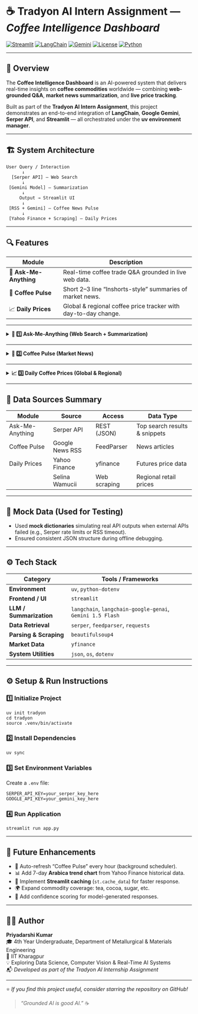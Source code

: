 # ☕ Tradyon AI Intern Assignment — *Coffee Intelligence Dashboard*

[![Streamlit](https://img.shields.io/badge/Built%20with-Streamlit-FF4B4B?logo=streamlit)](https://streamlit.io/)
[![LangChain](https://img.shields.io/badge/Powered%20by-LangChain-02A095?logo=chainlink)](https://www.langchain.com/)
[![Gemini](https://img.shields.io/badge/LLM-Gemini%202.0%20Flash-4285F4?logo=google)](https://ai.google.dev/)
[![License](https://img.shields.io/badge/License-MIT-green.svg)](#)
[![Python](https://img.shields.io/badge/Python-3.10+-blue?logo=python)](https://www.python.org/)

---

## 🧭 Overview
The **Coffee Intelligence Dashboard** is an AI-powered system that delivers real-time insights on **coffee commodities** worldwide — combining **web-grounded Q&A**, **market news summarization**, and **live price tracking**.

Built as part of the **Tradyon AI Intern Assignment**, this project demonstrates an end-to-end integration of **LangChain**, **Google Gemini**, **Serper API**, and **Streamlit** — all orchestrated under the **uv environment manager**.

---

## 🏗️ System Architecture
```
User Query / Interaction
      ↓
  [Serper API] — Web Search
      ↓
 [Gemini Model] — Summarization
      ↓
     Output → Streamlit UI
      ↓
 [RSS + Gemini] — Coffee News Pulse
      ↓
 [Yahoo Finance + Scraping] — Daily Prices
```

---

## 🔍 Features

| Module | Description |
|--------|--------------|
| 💬 **Ask-Me-Anything** | Real-time coffee trade Q&A grounded in live web data. |
| 📰 **Coffee Pulse** | Short 2–3 line “Inshorts-style” summaries of market news. |
| 📈 **Daily Prices** | Global & regional coffee price tracker with day-to-day change. |

---

<details>
<summary><b>💬 1️⃣ Ask-Me-Anything (Web Search + Summarization)</b></summary>

**Objective:**  
Enable users to ask natural-language questions like  
> *“What’s the current Arabica price in Brazil?”*  
and get concise, data-grounded summaries.

**Approach:**
1. Query → sent to **Serper API** for web search.  
2. Top 5 snippets (title + URL + content) are formatted using a **LangChain PromptTemplate**.  
3. Passed to **Gemini 2.0 Flash** for summarization & citation.  
4. Displayed instantly in Streamlit chat interface.

**Tech Stack:** `LangChain`, `Serper API`, `Gemini-1.5-Flash`
</details>

---

<details>
<summary><b>📰 2️⃣ Coffee Pulse (Market News)</b></summary>

**Objective:**  
Deliver real-time updates on global coffee trends in short summaries.

**Approach:**
- Fetches coffee-related news via **Google News RSS** (`feedparser`).
- Summarizes each story using **Gemini** into 2–3 factual lines.
- Displays *title + short summary + source link*.

**Example Output:**
> ☕ *Arabica futures rose 3% amid drought in Brazil reducing output.*  
> [Source: Bloomberg]

**Tech Stack:** `feedparser`, `langchain-google-genai`, `Gemini`
</details>

---

<details>
<summary><b>📈 3️⃣ Daily Coffee Prices (Global & Regional)</b></summary>

**Objective:**  
Track daily coffee prices from credible international and regional markets.

**Sources Used:**
| Market | Data Source | Method |
|--------|--------------|--------|
| **Global Arabica (ICE Futures)** | Yahoo Finance (`KC=F`) | `yfinance` |
| **Brazil Retail Coffee** | Selina Wamucii | Web scraping (BeautifulSoup) |
| **Vietnam Retail Coffee** | Selina Wamucii | Web scraping (BeautifulSoup) |

**Displayed Data:**  
- Current price (USD/lb)  
- Daily change (+/- %)  
- Retail ranges in BRL/kg and VND/kg

**Tech Stack:** `yfinance`, `beautifulsoup4`, `requests`
</details>

---

## 🧠 Data Sources Summary

| Module | Source | Access | Data Type |
|--------|---------|--------|-----------|
| Ask-Me-Anything | Serper API | REST (JSON) | Top search results & snippets |
| Coffee Pulse | Google News RSS | FeedParser | News articles |
| Daily Prices | Yahoo Finance | yfinance | Futures price data |
|  | Selina Wamucii | Web scraping | Regional retail prices |

---

## 🧪 Mock Data (Used for Testing)
- Used **mock dictionaries** simulating real API outputs when external APIs failed (e.g., Serper rate limits or RSS timeout).
- Ensured consistent JSON structure during offline debugging.

---

## ⚙️ Tech Stack

| Category | Tools / Frameworks |
|-----------|--------------------|
| **Environment** | `uv`, `python-dotenv` |
| **Frontend / UI** | `streamlit` |
| **LLM / Summarization** | `langchain`, `langchain-google-genai`, `Gemini 1.5 Flash` |
| **Data Retrieval** | `serper`, `feedparser`, `requests` |
| **Parsing & Scraping** | `beautifulsoup4` |
| **Market Data** | `yfinance` |
| **System Utilities** | `json`, `os`, `dotenv` |

---

## ⚙️ Setup & Run Instructions

### 1️⃣ Initialize Project
```
uv init tradyon
cd tradyon
source .venv/bin/activate
```

### 2️⃣ Install Dependencies
```
uv sync
```

### 3️⃣ Set Environment Variables
Create a `.env` file:
```
SERPER_API_KEY=your_serper_key_here
GOOGLE_API_KEY=your_gemini_key_here
```

### 4️⃣ Run Application
```
streamlit run app.py
```

---

## 🚀 Future Enhancements
- 🔄 Auto-refresh “Coffee Pulse” every hour (background scheduler).  
- 📊 Add 7-day **Arabica trend chart** from Yahoo Finance historical data.  
- 💾 Implement **Streamlit caching** (`st.cache_data`) for faster response.  
- 🌍 Expand commodity coverage: tea, cocoa, sugar, etc.  
- 🧮 Add confidence scoring for model-generated responses.

---

## 👨‍💻 Author
**Priyadarshi Kumar**  
🎓 4th Year Undergraduate, Department of Metallurgical & Materials Engineering  
📍 IIT Kharagpur  
💡 Exploring Data Science, Computer Vision & Real-Time AI Systems  
📬 *Developed as part of the Tradyon AI Internship Assignment*

---

⭐ *If you find this project useful, consider starring the repository on GitHub!*  
> _“Grounded AI is good AI.”_ ☕
```
